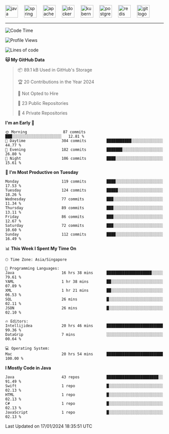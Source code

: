 <p align="left">
  <img src="https://cdn.jsdelivr.net/gh/devicons/devicon/icons/java/java-original.svg" height="40" alt="java logo"  />
  <img width="12" />
  <img src="https://cdn.jsdelivr.net/gh/devicons/devicon/icons/spring/spring-original.svg" height="40" alt="spring logo"  />
  <img width="12" />
  <img src="https://cdn.jsdelivr.net/gh/devicons/devicon/icons/apachekafka/apachekafka-original.svg" height="40" alt="apachekafka logo"  />
  <img width="12" />
  <img src="https://cdn.jsdelivr.net/gh/devicons/devicon/icons/docker/docker-original.svg" height="40" alt="docker logo"  />
  <img width="12" />
  <img src="https://cdn.jsdelivr.net/gh/devicons/devicon/icons/kubernetes/kubernetes-plain.svg" height="40" alt="kubernetes logo"  />
  <img width="12" />
  <img src="https://cdn.jsdelivr.net/gh/devicons/devicon/icons/postgresql/postgresql-original.svg" height="40" alt="postgresql logo"  />
  <img width="12" />
  <img src="https://cdn.jsdelivr.net/gh/devicons/devicon/icons/redis/redis-original.svg" height="40" alt="redis logo"  />
  <img width="12" />
  <img src="https://cdn.jsdelivr.net/gh/devicons/devicon/icons/git/git-original.svg" height="40" alt="git logo"  />
</p>


<!--<img src="https://media.giphy.com/media/LnQjpWaON8nhr21vNW/giphy.gif" width="60"> <em><b>I love connecting with different people</b> so if you want to say <b>hi, I'll be happy to meet you more!</b> 😊 </em> -->

---
<!--START_SECTION:waka-->
![Code Time](http://img.shields.io/badge/Code%20Time-1%2C728%20hrs%2019%20mins-blue)

![Profile Views](http://img.shields.io/badge/Profile%20Views-26-blue)

![Lines of code](https://img.shields.io/badge/From%20Hello%20World%20I%27ve%20Written-563.6%20thousand%20lines%20of%20code-blue)

**🐱 My GitHub Data** 

> 📦 89.1 kB Used in GitHub's Storage 
 > 
> 🏆 20 Contributions in the Year 2024
 > 
> 🚫 Not Opted to Hire
 > 
> 📜 23 Public Repositories 
 > 
> 🔑 4 Private Repositories 
 > 
**I'm an Early 🐤** 

```text
🌞 Morning                87 commits          ███░░░░░░░░░░░░░░░░░░░░░░   12.81 % 
🌆 Daytime                304 commits         ███████████░░░░░░░░░░░░░░   44.77 % 
🌃 Evening                182 commits         ███████░░░░░░░░░░░░░░░░░░   26.80 % 
🌙 Night                  106 commits         ████░░░░░░░░░░░░░░░░░░░░░   15.61 % 
```
📅 **I'm Most Productive on Tuesday** 

```text
Monday                   119 commits         ████░░░░░░░░░░░░░░░░░░░░░   17.53 % 
Tuesday                  124 commits         █████░░░░░░░░░░░░░░░░░░░░   18.26 % 
Wednesday                77 commits          ███░░░░░░░░░░░░░░░░░░░░░░   11.34 % 
Thursday                 89 commits          ███░░░░░░░░░░░░░░░░░░░░░░   13.11 % 
Friday                   86 commits          ███░░░░░░░░░░░░░░░░░░░░░░   12.67 % 
Saturday                 72 commits          ███░░░░░░░░░░░░░░░░░░░░░░   10.60 % 
Sunday                   112 commits         ████░░░░░░░░░░░░░░░░░░░░░   16.49 % 
```


📊 **This Week I Spent My Time On** 

```text
🕑︎ Time Zone: Asia/Singapore

💬 Programming Languages: 
Java                     16 hrs 38 mins      ████████████████████░░░░░   79.61 % 
YAML                     1 hr 38 mins        ██░░░░░░░░░░░░░░░░░░░░░░░   07.89 % 
XML                      1 hr 21 mins        ██░░░░░░░░░░░░░░░░░░░░░░░   06.53 % 
SQL                      26 mins             █░░░░░░░░░░░░░░░░░░░░░░░░   02.11 % 
JSON                     26 mins             █░░░░░░░░░░░░░░░░░░░░░░░░   02.10 % 

🔥 Editors: 
Intellijidea             20 hrs 46 mins      █████████████████████████   99.36 % 
DataGrip                 7 mins              ░░░░░░░░░░░░░░░░░░░░░░░░░   00.64 % 

💻 Operating System: 
Mac                      20 hrs 54 mins      █████████████████████████   100.00 % 
```

**I Mostly Code in Java** 

```text
Java                     43 repos            ███████████████████████░░   91.49 % 
Swift                    1 repo              █░░░░░░░░░░░░░░░░░░░░░░░░   02.13 % 
HTML                     1 repo              █░░░░░░░░░░░░░░░░░░░░░░░░   02.13 % 
C#                       1 repo              █░░░░░░░░░░░░░░░░░░░░░░░░   02.13 % 
JavaScript               1 repo              █░░░░░░░░░░░░░░░░░░░░░░░░   02.13 % 
```




 Last Updated on 17/01/2024 18:35:51 UTC
<!--END_SECTION:waka-->


<!--
**SimakovIgor/SimakovIgor** is a ✨ _special_ ✨ repository because its `README.md` (this file) appears on your GitHub profile.

Here are some ideas to get you started:

- 🔭 I’m currently working on ...
- 🌱 I’m currently learning ...
- 👯 I’m looking to collaborate on ...
- 🤔 I’m looking for help with ...
- 💬 Ask me about ...
- 📫 How to reach me: ...
- 😄 Pronouns: ...
- ⚡ Fun fact: ...
-->
